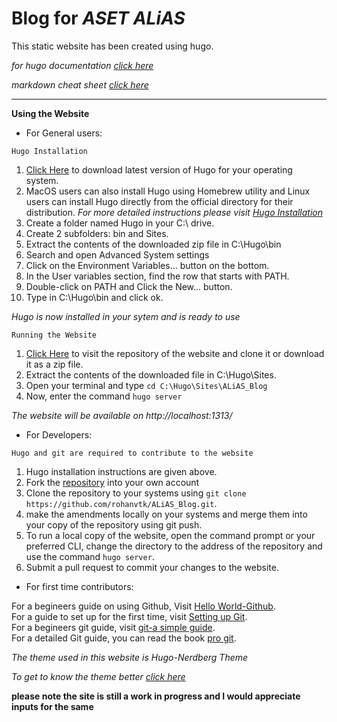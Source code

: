 # Blog for *ASET ALiAS*


This static website has been created using hugo.

*for hugo documentation [click here](https://gohugo.io/documentation/)*

*markdown cheat sheet [click here](https://github.com/adam-p/markdown-here/wiki/Markdown-Cheatsheet#code)*

---
**Using the Website**

* For General users:

`Hugo Installation`
1) [Click Here](https://github.com/gohugoio/hugo/releases) to  download latest version of Hugo for your operating system.
2) MacOS users can also  install Hugo using Homebrew utility and Linux users can install Hugo directly from the official directory for their distribution.
*For more detailed instructions please visit [Hugo Installation](https://gohugo.io/getting-started/installing)*
3)  Create a folder named Hugo in your C:\ drive.
4) Create 2 subfolders: bin and Sites.
5) Extract the contents of the downloaded zip file in C:\Hugo\bin
6) Search and open  Advanced System settings
7) Click on the Environment Variables… button on the bottom.
8) In the User variables section, find the row that starts with PATH.
9) Double-click on PATH and Click the New… button.
10) Type in C:\Hugo\bin and click ok.

*Hugo is now installed in your sytem and is ready to use*

`Running the Website`

1) [Click Here](https://github.com/rohanvtk/ALiAS_Blog/) to visit the repository of the website and clone it or download it as a zip file.
2) Extract the contents of the downloaded file in C:\Hugo\Sites.
3) Open your terminal and type `cd C:\Hugo\Sites\ALiAS_Blog`
4) Now, enter the command `hugo server`

*The website will be available on http://localhost:1313/*


* For Developers:

`Hugo and git are required to contribute to the website`

1) Hugo installation instructions are given above.
2) Fork the [repository](https://github.com/rohanvtk/ALiAS_Blog/) into your own account
3) Clone the repository to your systems using `git clone https://github.com/rohanvtk/ALiAS_Blog.git`.
4) make the amendments locally on your systems and merge them into your copy of the repository using git push.
5) To run a local copy of the website, open the command prompt or your preferred CLI, change the directory to the address of the repository and use the command `hugo server`.
6) Submit a pull request to commit your changes to the website.

* For first time contributors:

For a begineers guide on using Github, Visit [Hello World-Github](https://guides.github.com/activities/hello-world/).<br/>
For a guide to set up for the first time, visit [Setting up Git](https://git-scm.com/book/en/v2/Getting-Started-First-Time-Git-Setup).<br/>
For a begineers git guide, visit [git-a simple guide](http://rogerdudler.github.io/git-guide/).<br/>
For a detailed Git guide, you can read the book [pro git](https://git-scm.com/book/en/v2).  <br/>


*The theme used in this website is Hugo-Nerdberg Theme*

*To get to know the theme better [click here](https://github.com/appernetic/hugo-nederburg-theme/)*




__please note the site is still a work in progress and I would appreciate inputs for the same__
